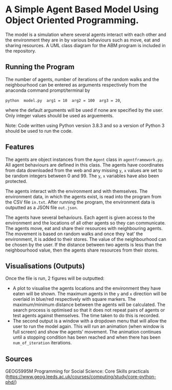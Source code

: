 # A Simple Agent Based Model Using Object Oriented Programming.

The model is a simulation where several agents interact with each other and the environment they are in by various behaviours such as move, eat and sharing resources.
A UML class diagram for the ABM program is included in the repository. 


## Running the Program
The number of agents, number of iterations of the random walks and the neighbourhood can be entered as arguments respectively from the anaconda command prompt/terminal by

`python  model.py  arg1 = 10  arg2 = 100  arg3 = 20`,

where the default arguments will be used if none are specified by the user. Only integer values should be used as arguements. 

Note: Code written using Python version 3.8.3 and so a version of Python 3 should be used to run the code.


## Features
The agents are object instances from the `Agent` class in `agentframework.py`. All agent behaviours are defined in this class. The agents have coordinates from data downloaded from the web and any missing `y`, `x` values are set to be random integers between 0 and 99. The `y`, `x` variables have also been protected.

The agents interact with the environment and with themselves. The environment data, in which the agents exist, is read into the program from the CSV file `in.txt`. After running the program, the environment data is outputted as a JSON file `out.json`.

The agents have several behaviours. Each agent is given access to the environment and the locations of all other agents so they can communicate. The agents move, eat and share their resources with neighbouring agents. The movement is based on random walks and once they ‘eat’ the environment, it is added to their stores. The value of the neighbourhood can be chosen by the user. If the distance between two agents is less than the neighbourhood value, then the agents share resources from their stores. 


## Visualisations (Outputs)
Once the file is run, 2 figures will be outputted:
* A plot to visualise the agents locations and the environment they have eaten will be shown.
The maximum agents in the `y` and `x` direction will be overlaid in blue/red  respectively with square markers. The maximum/minimum distance between the agents will be calculated. The search process is optimised so that it does not repeat pairs of agents or test agents against themselves. The time taken to do this is recorded. 
* The second output is a window with a dropdown menu that will allow the user to run the model again. This will run an animation (when window is full screen) and show the agents’ movement. The animation continues until a stopping condition has been reached and when there has been `num_of_iteration` iterations. 


## Sources
GEOG5995M Programming for Social Science: Core Skills practicals (https://www.geog.leeds.ac.uk/courses/computing/study/core-python-phd/)
